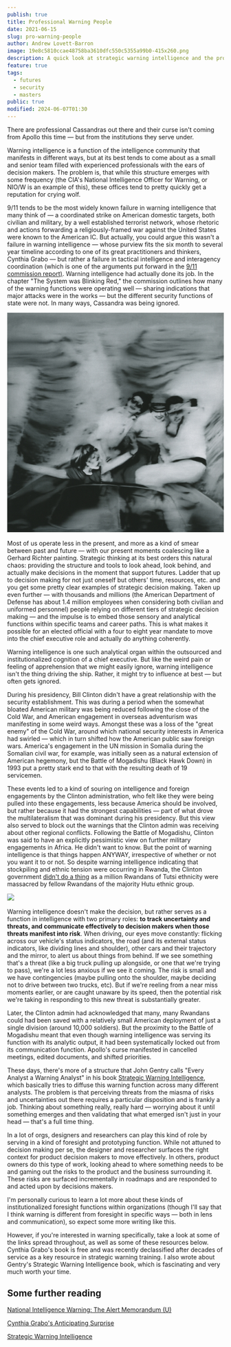 ```yaml
---
publish: true
title: Professional Warning People
date: 2021-06-15
slug: pro-warning-people
author: Andrew Lovett-Barron
image: 19e8c5810ccae48758ba3610dfc550c5355a99b0-415x260.png
description: A quick look at strategic warning intelligence and the professional Cassandra
feature: true
tags:
  - futures
  - security
  - masters
public: true
modified: 2024-06-07T01:30
---
```


There are professional Cassandras out there and their curse isn't coming from Apollo this time — but from the institutions they serve under.

Warning intelligence is a function of the intelligence community that manifests in different ways, but at its best tends to come about as a small and senior team filled with experienced professionals with the ears of decision makers. The problem is, that while this structure emerges with some frequency (the CIA's National Intelligence Officer for Warning, or NIO/W is an example of this), these offices tend to pretty quickly get a reputation for crying wolf.

9/11 tends to be the most widely known failure in warning intelligence that many think of — a coordinated strike on American domestic targets, both civilian and military, by a well established terrorist network, whose rhetoric and actions forwarding a religiously-framed war against the United States were known to the American IC. But actually, you could argue this wasn't a failure in warning intelligence — whose purview fits the six month to several year timeline according to one of its great practitioners and thinkers, Cynthia Grabo — but rather a failure in tactical intelligence and interagency coordination (which is one of the arguments put forward in the [9/11 commission report)](https://www.9-11commission.gov/report/911Report.pdf). Warning intelligence had actually done its job. In the chapter "The System was Blinking Red," the commission outlines how many of the warning functions were operating well — sharing indications that major attacks were in the works — but the different security functions of state were not. In many ways, Cassandra was being ignored.

![](../_assets/6e4ca21ef97fa44cdd5ecda5d3626fe9f8ca8525-667x673.png)

Most of us operate less in the present, and more as a kind of smear between past and future — with our present moments coalescing like a Gerhard Richter painting. Strategic thinking at its best orders this natural chaos: providing the structure and tools to look ahead, look behind, and actually make decisions in the moment that support futures. Ladder that up to decision making for not just oneself but others' time, resources, etc. and you get some pretty clear examples of strategic decision making. Taken up even further — with thousands and millions (the American Department of Defense has about 1.4 million employees when considering both civilian and uniformed personnel) people relying on different tiers of strategic decision making — and the impulse is to embed those sensory and analytical functions within specific teams and career paths. This is what makes it possible for an elected official with a four to eight year mandate to move into the chief executive role and actually do anything coherently.

Warning intelligence is one such analytical organ within the outsourced and institutionalized cognition of a chief executive. But like the weird pain or feeling of apprehension that we might easily ignore, warning intelligence isn't the thing driving the ship. Rather, it might try to influence at best — but often gets ignored.

During his presidency, Bill Clinton didn't have a great relationship with the security establishment. This was during a period when the somewhat bloated American military was being reduced following the close of the Cold War, and American engagement in overseas adventurism was manifesting in some weird ways. Amongst these was a loss of the "great enemy" of the Cold War, around which national security interests in America had swirled — which in turn shifted how the American public saw foreign wars. America's engagement in the UN mission in Somalia during the Somalian civil war, for example, was initially seen as a natural extension of American hegemony, but the Battle of Mogadishu (Black Hawk Down) in 1993 put a pretty stark end to that with the resulting death of 19 servicemen.

These events led to a kind of souring on intelligence and foreign engagements by the Clinton administration, who felt like they were being pulled into these engagements, less because America should be involved, but rather because it had the strongest capabilities — part of what drove the multilateralism that was dominant during his presidency. But this view also served to block out the warnings that the Clinton admin was receiving about other regional conflicts. Following the Battle of Mogadishu, Clinton was said to have an explicitly pessimistic view on further military engagements in Africa. He didn't want to know. But the point of warning intelligence is that things happen ANYWAY, irrespective of whether or not you want it to or not. So despite warning intelligence indicating that stockpiling and ethnic tension were occurring in Rwanda, the Clinton government [didn't do a thing](https://qz.com/384228/the-clinton-foundation-is-atoning-for-bills-failure-on-rwanda/) as a million Rwandans of Tutsi ethnicity were massacred by fellow Rwandans of the majority Hutu ethnic group.

![](../_assets/92dab1148723517d9db36cbd335a95e08c582386-1534x979.png)

Warning intelligence doesn't make the decision, but rather serves as a function in intelligence with two primary roles: **to track uncertainty and threats, and communicate effectively to decision makers when those threats manifest into risk**. When driving, our eyes move constantly: flicking across our vehicle's status indicators, the road (and its external status indicators, like dividing lines and shoulder), other cars and their trajectory and the mirror, to alert us about things from behind. If we see something that's a threat (like a big truck pulling up alongside, or one that we're trying to pass), we're a lot less anxious if we see it coming. The risk is small and we have contingencies (maybe pulling onto the shoulder, maybe deciding not to drive between two trucks, etc). But if we're reeling from a near miss moments earlier, or are caught unaware by its speed, then the potential risk we're taking in responding to this new threat is substantially greater.

Later, the Clinton admin had acknowledged that many, many Rwandans could had been saved with a relatively small American deployment of just a single division (around 10,000 soldiers). But the proximity to the Battle of Mogadishu meant that even though warning intelligence was serving its function with its analytic output, it had been systematically locked out from its communication function. Apollo's curse manifested in cancelled meetings, edited documents, and shifted priorities.

These days, there's more of a structure that John Gentry calls "Every Analyst a Warning Analyst" in his book [Strategic Warning Intelligence](https://bookshop.org/a/19778/9781626166554), which basically tries to diffuse this warning function across many different analysts. The problem is that perceiving threats from the miasma of risks and uncertainties out there requires a particular disposition and is frankly a job. Thinking about something really, really hard — worrying about it until something emerges and then validating that what emerged isn't just in your head — that's a full time thing.

In a lot of orgs, designers and researchers can play this kind of role by serving in a kind of foresight and prototyping function. While not attuned to decision making per se, the designer and researcher surfaces the right context for product decision makers to move effectively. In others, product owners do this type of work, looking ahead to where something needs to be and gaming out the risks to the product and the business surrounding it. These risks are surfaced incrementally in roadmaps and are responded to and acted upon by decisions makers.

I'm personally curious to learn a lot more about these kinds of institutionalized foresight functions within organizations (though I'll say that I think warning is different from foresight in specific ways — both in lens and communication), so expect some more writing like this.

However, if you're interested in warning specifically, take a look at some of the links spread throughout, as well as some of these resources below. Cynthia Grabo's book is free and was recently declassified after decades of service as a key resource in strategic warning training. I also wrote about Gentry's Strategic Warning Intelligence book, which is fascinating and very much worth your time.

## Some further reading

[National Intelligence Warning: The Alert Memorandum (U)](https://www.nsa.gov/Portals/70/documents/news-features/declassified-documents/cryptologic-spectrum/national_intell_warning.pdf)

[Cynthia Grabo's Anticipating Surprise](https://www.ni-u.edu/ni_press/pdf/Anticipating_Surprise_Analysis.pdf)

[Strategic Warning Intelligence](https://andrewlb.com/reading/strategic-warning-intelligence/)
